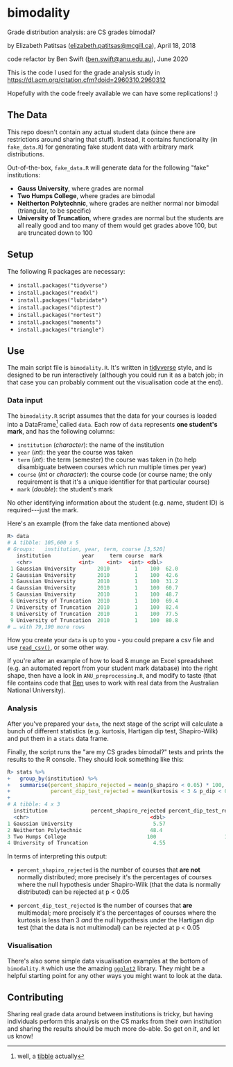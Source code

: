 # bimodality

Grade distribution analysis: are CS grades bimodal?

by Elizabeth Patitsas (<elizabeth.patitsas@mcgill.ca>), April 18, 2018

code refactor by Ben Swift (<ben.swift@anu.edu.au>), June 2020

This is the code I used for the grade analysis study in
<https://dl.acm.org/citation.cfm?doid=2960310.2960312>

Hopefully with the code freely available we can have some replications! :)

## The Data

This repo doesn't contain any actual student data (since there are restrictions
around sharing that stuff). Instead, it contains functionality (in
`fake_data.R`) for generating fake student data with arbitrary mark
distributions.

Out-of-the-box, `fake_data.R` will generate data for the following "fake"
institutions:

- **Gauss University**, where grades are normal
- **Two Humps College**, where grades are bimodal
- **Neitherton Polytechnic**, where grades are neither normal nor bimodal
  (triangular, to be specific)
- **University of Truncation**, where grades are normal but the students are all
  really good and too many of them would get grades above 100, but are truncated
  down to 100

## Setup

The following R packages are necessary:

- `install.packages("tidyverse")`
- `install.packages("readxl")`
- `install.packages("lubridate")`
- `install.packages("diptest")`
- `install.packages("nortest")`
- `install.packages("moments")`
- `install.packages("triangle")`

## Use

The main script file is `bimodality.R`. It's written in
[tidyverse](https://www.tidyverse.org/) style, and is designed to be run
interactively (although you could run it as a batch job; in that case you can
probably comment out the visualisation code at the end).

### Data input

The `bimodality.R` script assumes that the data for your courses is loaded into
a DataFrame[^tibble] called `data`. Each row of `data` represents **one
student's mark**, and has the following columns:

- `institution` (_character_): the name of the institution
- `year` (_int_): the year the course was taken
- `term` (_int_): the term (semester) the course was taken in (to help
  disambiguate between courses which run multiple times per year)
- `course` (_int_ or _character_): the course code (or course name; the only
  requirement is that it's a unique identifier for that particular course)
- `mark` (_double_): the student's mark

No other identifying information about the student (e.g. name, student ID) is
required---just the mark.

Here's an example (from the fake data mentioned above)

```R
R> data
# A tibble: 105,600 x 5
# Groups:   institution, year, term, course [3,520]
   institution          year     term course  mark
   <chr>               <int>    <int>  <int> <dbl>
 1 Gaussian University       2010        1    100  62.0
 2 Gaussian University       2010        1    100  42.6
 3 Gaussian University       2010        1    100  31.2
 4 Gaussian University       2010        1    100  60.7
 5 Gaussian University       2010        1    100  48.7
 6 University of Truncation  2010        1    100  69.4
 7 University of Truncation  2010        1    100  82.4
 8 University of Truncation  2010        1    100  77.5
 9 University of Truncation  2010        1    100  80.8
# … with 79,190 more rows
```

How you create your `data` is up to you - you could prepare a csv file and use
[`read_csv()`](https://readr.tidyverse.org/reference/read_delim.html), or some
other way.

If you're after an example of how to load & munge an Excel spreadsheet (e.g. an
automated report from your student mark database) into the right shape, then
have a look in `ANU_preprocessing.R`, and modify to taste (that file contains
code that [Ben](https://benswift.me) uses to work with real data from the
Australian National University).

[^tibble]: well, a [tibble](https://tibble.tidyverse.org/) actually

### Analysis

After you've prepared your `data`, the next stage of the script will calculate a
bunch of different statistics (e.g. kurtosis, Hartigan dip test, Shapiro-Wilk)
and put them in a `stats` data frame.

Finally, the script runs the "are my CS grades bimodal?" tests and prints the
results to the R console. They should look something like this:

```R
R> stats %>%
+   group_by(institution) %>%
+   summarise(percent_shapiro_rejected = mean(p_shapiro < 0.05) * 100,
+             percent_dip_test_rejected = mean(kurtosis < 3 & p_dip < 0.05) * 100)
+
# A tibble: 4 x 3
  institution              percent_shapiro_rejected percent_dip_test_rejected
  <chr>                                       <dbl>                     <dbl>
1 Gaussian University                          5.57                     0.114
2 Neitherton Polytechnic                      48.4                      0.909
3 Two Humps College                          100                      100
4 University of Truncation                     4.55                     0.227
```

In terms of interpreting this output:

- `percent_shapiro_rejected` is the number of courses that **are not** normally
  distributed; more precisely it's the percentages of courses where the null
  hypothesis under Shapiro-Wilk (that the data is normally distributed) can be
  rejected at p < 0.05

- `percent_dip_test_rejected` is the number of courses that **are** multimodal;
  more precisely it's the percentages of courses where the kurtosis is less than
  3 _and_ the null hypothesis under the Hartigan dip test (that the data is not
  multimodal) can be rejected at p < 0.05

### Visualisation

There's also some simple data visualisation examples at the bottom of
`bimodality.R` which use the amazing
[`ggplot2`](https://ggplot2.tidyverse.org/index.html) library. They might be a
helpful starting point for any other ways you might want to look at the data.

## Contributing

Sharing real grade data around between institutions is tricky, but having
individuals perform this analysis on the CS marks from their own institution and
sharing the results should be much more do-able. So get on it, and let us know!

